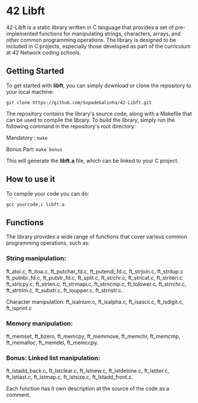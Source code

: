 
# <h1>42 Libft</h1>


42-Libft is a static library written in C language that provides a set of pre-implemented functions for manipulating strings, characters, arrays, and other common programming operations. The library is designed to be included in C projects, especially those developed as part of the curriculum at 42 Network coding schools.

## Getting Started

To get started with **libft**, you can simply download or clone the repository to your local machine:

`git clone https://github.com/SopadeGalinha/42-Libft.git`

The repository contains the library's source code, along with a Makefile that can be used to compile the library.
To build the library, simply run the following command in the repository's root directory:

Mandatory : `make`

Bonus Part: `make bonus`

This will generate the **libft.a** file, which can be linked to your C project.

## How to use it

To compile your code you can do: 

`gcc yourcode.c libft.a`

## Functions

The library provides a wide range of functions that cover various common programming operations, such as:

### String manipulation:

ft_atoi.c, ft_itoa.c, ft_putchar_fd.c, ft_putendl_fd.c, ft_strjoin.c, ft_strdup.c
ft_putnbr_fd.c, ft_putstr_fd.c, ft_split.c, ft_strchr.c, ft_strlcat.c, ft_striteri.c
ft_strlcpy.c, ft_strlen.c, ft_strmapi.c, ft_strncmp.c, ft_tolower.c,
ft_strrchr.c, ft_strtrim.c, ft_substr.c, ft_toupper.c, ft_strnstr.c.

Character manipulation:
ft_isalnum.c, ft_isalpha.c, ft_isascii.c, ft_isdigit.c, ft_isprint.c

### Memory manipulation:

ft_memset, ft_bzero, ft_memcpy,
ft_memmove, ft_memchr, ft_memcmp,
ft_memalloc, ft_memdel, ft_memccpy.

### Bonus: Linked list manipulation:

ft_lstadd_back.c, ft_lstclear.c, ft_lstnew.c,
ft_lstdelone.c, ft_lstiter.c, ft_lstlast.c,
ft_lstmap.c, ft_lstsize.c, ft_lstadd_front.c.

Each function has it own description at the source of the code as a comment.
